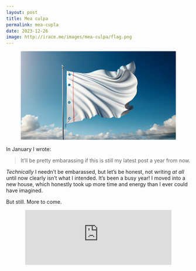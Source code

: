 ```yaml
---
layout: post
title: Mea culpa
permalink: mea-cupla
date: 2023-12-26
image: http://irace.me/images/mea-culpa/flag.png
---
```


<figure>
  <img src="/images/mea-culpa/flag.png">
</figure>

In January I wrote:

> It’ll be pretty embarassing if this is still my latest post a year from now.

_Technically_ I needn’t be embarassed, but let’s be honest, not writing _at all_ until now clearly isn’t what I intended. It’s been a busy year! I moved into a new house, which honestly took up more time and energy than I ever could have imagined. 

But still. More to come.

<center class="centered-tweet"><iframe src="https://infosec.exchange/@codinghorror/111547842851770006/embed" class="mastodon-embed" style="max-width: 100%; border: 0" width="400" allowfullscreen="allowfullscreen"></iframe><script src="https://assets.infosec.exchange/embed.js" async="async"></script></center>

